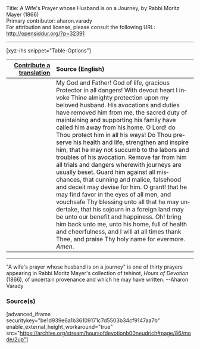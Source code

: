 <html>
<head></head>
<body>
Title: A Wife's Prayer whose Husband is on a Journey, by Rabbi Moritz Mayer (1866)<br />
Primary contributor: aharon.varady<br />
For attribution and license, please consult the following URL: <a href="http://opensiddur.org/?p=32391">http://opensiddur.org/?p=32391</a>
<p />
<hr />

[xyz-ihs snippet="Table-Options"]<table style="margin-left: auto; margin-right: auto;" class="draggable">
<thead><tr><th id="x" style="text-align: right;"><a href="/translate/" target="_blank" rel="noopener">Contribute a translation</a></th><th style="text-align: left;">Source (English)</th></tr></thead>
<tbody>
<tr><td style="vertical-align:top;" width="25%">
<div class="liturgy" lang="he">

</span></div></td>
 
<td style="vertical-align:top;">
<div class="english" lang="en">
My God and Father! God of life, gracious Protector in all dangers! With devout heart I invoke Thine almighty protection upon my beloved husband. His avocations and duties have removed him from me, the sacred duty of maintaining and supporting his family have called him away from his home. O Lord! do Thou protect him in all his ways! Do Thou preserve his health and life, strengthen and inspire him, that he may not succumb to the labors and troubles of his avocation. Remove far from him all trials and dangers wherewith journeys are usually beset. Guard him against all mischances, that cunning and malice, falsehood and deceit may devise for him. O grant! that he may find favor in the eyes of all men, and vouchsafe Thy blessing unto all that he may undertake, that his sojourn in a foreign land may be unto our benefit and happiness. Oh! bring him back unto me, unto his home, full of health and cheerfulness, and I will at all times thank Thee, and praise Thy holy name for evermore. <em>Amen</em>. 
</div></td></tr>
</tbody></table>

<hr />

"A wife's prayer whose husband is on a journey" is one of thirty prayers appearing in Rabbi Moritz Mayer's collection of tehinot, <em>Hours of Devotion</em> (1866), of uncertain provenance and which he may have written. --Aharon Varady

<h3>Source(s)</h3>

[advanced_iframe securitykey="be1d939e6a1b36109171c7d5503b34cf9147aa7b" enable_external_height_workaround="true" src="https://archive.org/stream/hoursofdevotionb00neudrich#page/86/mode/2up"]

&nbsp;
</body>
</html>